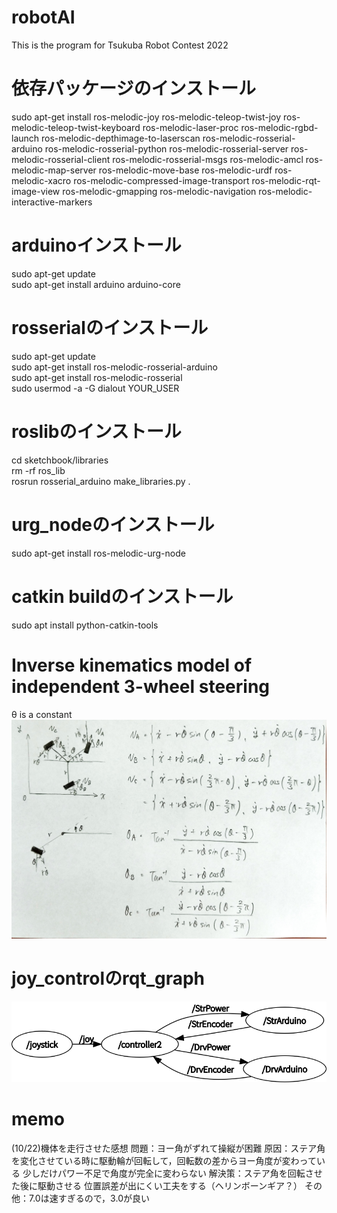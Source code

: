 # robotAI
This is the program for Tsukuba Robot Contest 2022

# 依存パッケージのインストール
sudo apt-get install ros-melodic-joy ros-melodic-teleop-twist-joy ros-melodic-teleop-twist-keyboard ros-melodic-laser-proc ros-melodic-rgbd-launch ros-melodic-depthimage-to-laserscan ros-melodic-rosserial-arduino ros-melodic-rosserial-python ros-melodic-rosserial-server ros-melodic-rosserial-client ros-melodic-rosserial-msgs ros-melodic-amcl ros-melodic-map-server ros-melodic-move-base ros-melodic-urdf ros-melodic-xacro ros-melodic-compressed-image-transport ros-melodic-rqt-image-view ros-melodic-gmapping ros-melodic-navigation ros-melodic-interactive-markers

# arduinoインストール
sudo apt-get update  
sudo apt-get install arduino arduino-core

# rosserialのインストール
sudo apt-get update  
sudo apt-get install ros-melodic-rosserial-arduino  
sudo apt-get install ros-melodic-rosserial  
sudo usermod -a -G dialout YOUR_USER  

# roslibのインストール
cd sketchbook/libraries  
rm -rf ros_lib  
rosrun rosserial_arduino make_libraries.py .  

# urg_nodeのインストール
sudo apt-get install ros-melodic-urg-node

# catkin buildのインストール
sudo apt install python-catkin-tools

# Inverse kinematics model of independent 3-wheel steering
θ is a constant
![Inverse kinematics model](Inverse_kinematics_model.jpg)

# joy_controlのrqt_graph
![joy_control](joy_control.png)

# memo
(10/22)機体を走行させた感想
問題：ヨー角がずれて操縦が困難
原因：ステア角を変化させている時に駆動輪が回転して，回転数の差からヨー角度が変わっている
      少しだけパワー不足で角度が完全に変わらない
解決策：ステア角を回転させた後に駆動させる
        位置誤差が出にくい工夫をする（ヘリンボーンギア？）
その他：7.0は速すぎるので，3.0が良い
